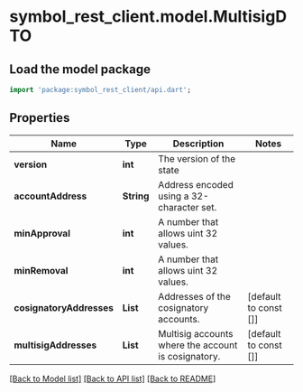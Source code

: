 # symbol_rest_client.model.MultisigDTO

## Load the model package
```dart
import 'package:symbol_rest_client/api.dart';
```

## Properties
Name | Type | Description | Notes
------------ | ------------- | ------------- | -------------
**version** | **int** | The version of the state | 
**accountAddress** | **String** | Address encoded using a 32-character set. | 
**minApproval** | **int** | A number that allows uint 32 values. | 
**minRemoval** | **int** | A number that allows uint 32 values. | 
**cosignatoryAddresses** | **List<String>** | Addresses of the cosignatory accounts. | [default to const []]
**multisigAddresses** | **List<String>** | Multisig accounts where the account is cosignatory. | [default to const []]

[[Back to Model list]](../README.md#documentation-for-models) [[Back to API list]](../README.md#documentation-for-api-endpoints) [[Back to README]](../README.md)


